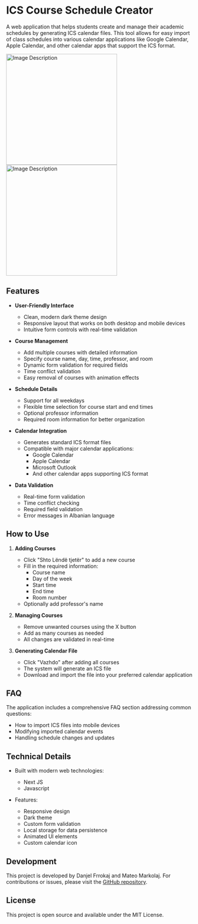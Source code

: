 # ICS Course Schedule Creator

A web application that helps students create and manage 
their academic schedules by generating ICS calendar 
files. This tool allows for easy import of class 
schedules into various calendar applications like Google 
Calendar, Apple Calendar, and other calendar apps that 
support the ICS format.
<div style="display: inline">
<img src="#" alt="Image Description" 
width="300">
<img src="#" alt="Image Description" 
width="300">
</div>

## Features

- **User-Friendly Interface**
  - Clean, modern dark theme design
  - Responsive layout that works on both desktop and 
mobile devices
  - Intuitive form controls with real-time validation

- **Course Management**
  - Add multiple courses with detailed information
  - Specify course name, day, time, professor, and room
  - Dynamic form validation for required fields
  - Time conflict validation
  - Easy removal of courses with animation effects

- **Schedule Details**
  - Support for all weekdays
  - Flexible time selection for course start and end 
times
  - Optional professor information
  - Required room information for better organization

- **Calendar Integration**
  - Generates standard ICS format files
  - Compatible with major calendar applications:
    - Google Calendar
    - Apple Calendar
    - Microsoft Outlook
    - And other calendar apps supporting ICS format

- **Data Validation**
  - Real-time form validation
  - Time conflict checking
  - Required field validation
  - Error messages in Albanian language

## How to Use

1. **Adding Courses**
   - Click "Shto Lëndë tjetër" to add a new course
   - Fill in the required information:
     - Course name
     - Day of the week
     - Start time
     - End time
     - Room number
   - Optionally add professor's name

2. **Managing Courses**
   - Remove unwanted courses using the X button
   - Add as many courses as needed
   - All changes are validated in real-time

3. **Generating Calendar File**
   - Click "Vazhdo" after adding all courses
   - The system will generate an ICS file
   - Download and import the file into your preferred 
calendar application

## FAQ

The application includes a comprehensive FAQ section 
addressing common questions:
- How to import ICS files into mobile devices
- Modifying imported calendar events
- Handling schedule changes and updates

## Technical Details

- Built with modern web technologies:
  - Next JS
  - Javascript

- Features:
  - Responsive design
  - Dark theme
  - Custom form validation
  - Local storage for data persistence
  - Animated UI elements
  - Custom calendar icon

## Development

This project is developed by Danjel Frrokaj and Mateo Markolaj. For 
contributions or issues, please visit the [GitHub 
repository](https://github.com/danielfrrokaj).

## License

This project is open source and available under the MIT 
License. 
